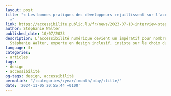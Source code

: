 ```yaml
---
layout: post
title: "« Les bonnes pratiques des développeurs rejaillissent sur l’accessibilité
  »"
link: https://accessibilite.public.lu/fr/news/2023-07-10-interview-stephanie-walter.html
author: Stéphanie Walter
published_date: 10/07/2023
description: L’accessibilité numérique devient un impératif pour nombre d’entreprises.
  Stéphanie Walter, experte en design inclusif, insiste sur le choix du bon partenaire.
language: fr
categories:
- articles
tags:
- design
- accessibilité
og-tags: design, accessibilité
permalink: "/:categories/:year/:month/:day/:title/"
date: '2024-11-05 20:55:44 +0100'
---
```


